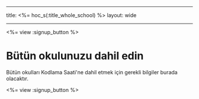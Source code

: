 * * *

title: <%= hoc_s(:title_whole_school) %> layout: wide

* * *

<%= view :signup_button %>

# Bütün okulunuzu dahil edin

Bütün okulları Kodlama Saati'ne dahil etmek için gerekli bilgiler burada olacaktır.

<%= view :signup_button %>